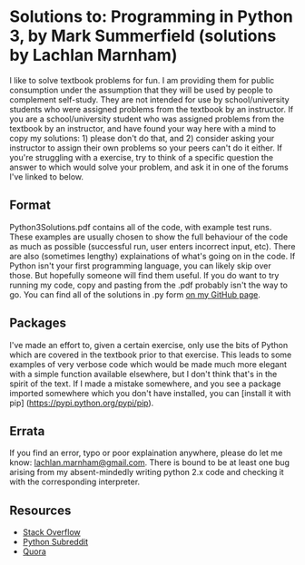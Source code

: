 # Solutions to: Programming in Python 3, by Mark Summerfield (solutions by Lachlan Marnham)
I like to solve textbook problems for fun. I am providing them for public consumption under the assumption that they will be 
used by people to complement self-study. They are not intended for use by school/university students who were assigned 
problems from the textbook by an instructor. If you are a school/university student who was assigned problems from the 
textbook by an instructor, and have found your way here with a mind to copy my solutions: 1) please don't do that, and 
2) consider asking your instructor to assign their own problems so your peers can't do it either. If you're struggling with a 
exercise, try to think of a specific question the answer to which would solve your problem, and ask it in one of the forums 
I've linked to below.

## Format

Python3Solutions.pdf contains all of the code, with example test runs. These examples are usually chosen to show the full 
behaviour of the code as much as possible (successful run, user enters incorrect input, etc). There are also (sometimes 
lengthy) explainations of what's going on in the code. If Python isn't your first programming language, you can likely skip 
over those. But hopefully someone will find them useful. If you do want to try running my code, copy and pasting from the 
.pdf probably isn't the way to go. You can find all of the solutions in .py form 
[on my GitHub page](https://github.com/LachlanMarnham/SolutionsToProgrammingInPython3).

## Packages

I've made an effort to, given a certain exercise, only use the bits of Python which are covered in the textbook prior to that 
exercise. This leads to some examples of very verbose code which would be made much more elegant with a simple function 
available elsewhere, but I don't think that's in the spirit of the text. If I made a mistake somewhere, and you see a package 
imported somewhere which you don't have installed, you can [install it with pip] (https://pypi.python.org/pypi/pip).

## Errata
If you find an error, typo or poor explaination anywhere, please do let me know: 
[lachlan.marnham@gmail.com](lachlan.marnham@gmail.com). There is bound to be at least one bug arising from my absent-mindedly 
writing python 2.x code and checking it with the corresponding interpreter.

## Resources
* [Stack Overflow](https://www.stackoverflow.com) 
* [Python Subreddit](https://www.reddit.com/r/Python/)
* [Quora](https://www.quora.com)
